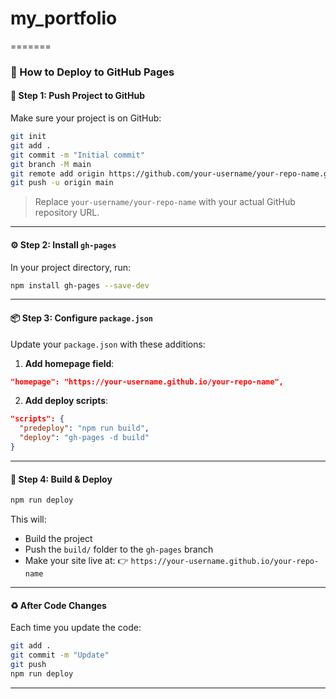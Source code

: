 
# my_portfolio
=======
### 🚀 How to Deploy to GitHub Pages

#### 📝 Step 1: Push Project to GitHub

Make sure your project is on GitHub:

```bash
git init
git add .
git commit -m "Initial commit"
git branch -M main
git remote add origin https://github.com/your-username/your-repo-name.git
git push -u origin main
```

> Replace `your-username/your-repo-name` with your actual GitHub repository URL.

---

#### ⚙️ Step 2: Install `gh-pages`

In your project directory, run:

```bash
npm install gh-pages --save-dev
```

---

#### 📦 Step 3: Configure `package.json`

Update your `package.json` with these additions:

1. **Add homepage field**:

```json
"homepage": "https://your-username.github.io/your-repo-name",
```

2. **Add deploy scripts**:

```json
"scripts": {
  "predeploy": "npm run build",
  "deploy": "gh-pages -d build"
}
```

---

#### 🔨 Step 4: Build & Deploy

```bash
npm run deploy
```

This will:

* Build the project
* Push the `build/` folder to the `gh-pages` branch
* Make your site live at:
  👉 `https://your-username.github.io/your-repo-name`

---

#### ♻️ After Code Changes

Each time you update the code:

```bash
git add .
git commit -m "Update"
git push
npm run deploy
```

---


